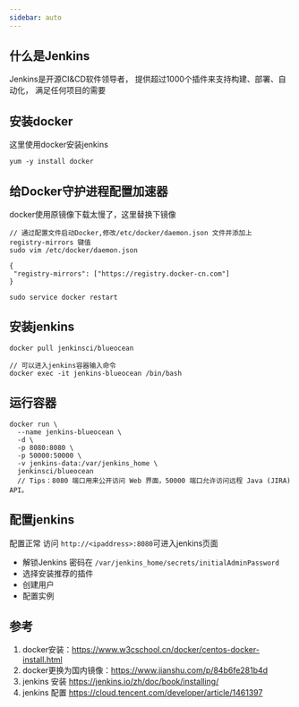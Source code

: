 ```yaml
---
sidebar: auto
---
```

## 什么是Jenkins
Jenkins是开源CI&CD软件领导者， 提供超过1000个插件来支持构建、部署、自动化， 满足任何项目的需要

## 安装docker
这里使用docker安装jenkins
```shell
yum -y install docker
```
## 给Docker守护进程配置加速器
docker使用原镜像下载太慢了，这里替换下镜像
```shell
// 通过配置文件启动Docker,修改/etc/docker/daemon.json 文件并添加上 registry-mirrors 键值
sudo vim /etc/docker/daemon.json
```
```
{
 "registry-mirrors": ["https://registry.docker-cn.com"]
}
```
```shell
sudo service docker restart
```

## 安装jenkins
```shell
docker pull jenkinsci/blueocean
```
```shell
// 可以进入jenkins容器输入命令
docker exec -it jenkins-blueocean /bin/bash
```
## 运行容器
```shell
docker run \
  --name jenkins-blueocean \
  -d \
  -p 8080:8080 \
  -p 50000:50000 \
  -v jenkins-data:/var/jenkins_home \
  jenkinsci/blueocean
  // Tips：8080 端口用来公开访问 Web 界面，50000 端口允许访问远程 Java (JIRA) API。
```
## 配置jenkins
配置正常 访问 `http://<ipaddress>:8080`可进入jenkins页面
- 解锁Jenkins 密码在 `/var/jenkins_home/secrets/initialAdminPassword `
- 选择安装推荐的插件
- 创建用户
- 配置实例

## 参考
1. docker安装：https://www.w3cschool.cn/docker/centos-docker-install.html
2. docker更换为国内镜像：https://www.jianshu.com/p/84b6fe281b4d
3. jenkins 安装 https://jenkins.io/zh/doc/book/installing/
4. jenkins 配置 https://cloud.tencent.com/developer/article/1461397
